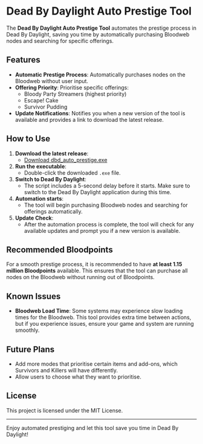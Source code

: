 # Dead By Daylight Auto Prestige Tool

The **Dead By Daylight Auto Prestige Tool** automates the prestige process in Dead By Daylight, saving you time by automatically purchasing Bloodweb nodes and searching for specific offerings.

## Features
- **Automatic Prestige Process**: Automatically purchases nodes on the Bloodweb without user input.
- **Offering Priority**: Prioritise specific offerings:
  - Bloody Party Streamers (highest priority)
  - Escape! Cake
  - Survivor Pudding
- **Update Notifications**: Notifies you when a new version of the tool is available and provides a link to download the latest release.

## How to Use
1. **Download the latest release**:
   - [Download dbd_auto_prestige.exe](https://github.com/heaslay/DBDAutoBloodweb/releases/download/v1.0.1/dbd_auto_prestige.exe)
2. **Run the executable**:
   - Double-click the downloaded `.exe` file.
3. **Switch to Dead By Daylight**:
   - The script includes a 5-second delay before it starts. Make sure to switch to the Dead By Daylight application during this time.
4. **Automation starts**:
   - The tool will begin purchasing Bloodweb nodes and searching for offerings automatically.
5. **Update Check**:
   - After the automation process is complete, the tool will check for any available updates and prompt you if a new version is available.

## Recommended Bloodpoints
For a smooth prestige process, it is recommended to have **at least 1.15 million Bloodpoints** available. This ensures that the tool can purchase all nodes on the Bloodweb without running out of Bloodpoints.

## Known Issues
- **Bloodweb Load Time**: Some systems may experience slow loading times for the Bloodweb. This tool provides extra time between actions, but if you experience issues, ensure your game and system are running smoothly.

## Future Plans
- Add more modes that prioritise certain items and add-ons, which Survivors and Killers will have differently.
- Allow users to choose what they want to prioritise.

## License
This project is licensed under the MIT License.

---

Enjoy automated prestiging and let this tool save you time in Dead By Daylight!

